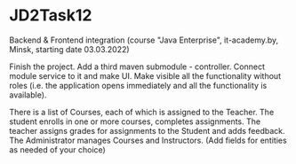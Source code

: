 # JD2Task12
Backend &amp; Frontend integration (course "Java Enterprise", it-academy.by, Minsk, starting date 03.03.2022)

Finish the project. Add a third maven submodule - controller.
Connect module service to it and make UI. 
Make visible all the functionality without roles (i.e. the application opens immediately and all the functionality is available).

There is a list of Courses, each of which is assigned to the Teacher. 
The student enrolls in one or more courses, completes assignments. 
The teacher assigns grades for assignments to the Student and adds feedback. 
The Administrator manages Courses and Instructors. 
(Add fields for entities as needed of your choice)
